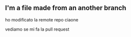 ## I'm a file made from an another branch


ho modificato la remote repo
ciaone 


 vediamo se mi fa la pull request
